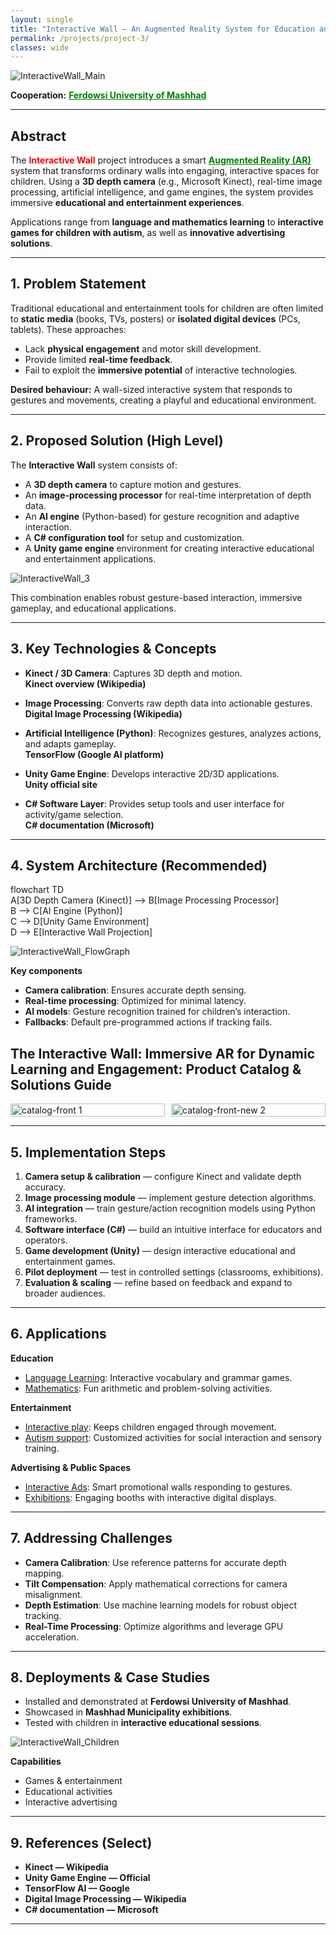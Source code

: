 ```yaml
---
layout: single
title: "Interactive Wall — An Augmented Reality System for Education and Entertainment"
permalink: /projects/project-3/
classes: wide
---
```


![InteractiveWall_Main](/assets/Projectsimages/InteractiveWall/InteractiveWall_1.png)

**Cooperation:** <a href="https://www.um.ac.ir/" style="text-decoration:underline; color:green;" target="_blank"><strong>Ferdowsi University of Mashhad</strong></a>

---

## Abstract  

The <a href="https://multi-ball.com/?https%3A%2F%2Fmulti-ball.com%2Fpages%2Fthank_you&utm_term=interactive+wall&utm_campaign=MB_Search_Facilities_REST&campaignid=21173878966&utm_source=adwords&utm_medium=ppc&hsa_acc=1413865182&hsa_cam=21173878966&hsa_grp=166468327888&hsa_ad=696068068543&hsa_src=g&hsa_tgt=kwd-329259232684&hsa_kw=interactive+wall&hsa_mt=e&hsa_net=adwords&hsa_ver=3&gad_source=1&gad_campaignid=21173878966&gbraid=0AAAAAouPjQ7Vv7qiLo702B1IXel-VuRwj&gclid=CjwKCAjw_fnFBhB0EiwAH_MfZlS5BBsdDJ7VhI_wL9yZnJhcmvJJEn0DvgE5ydIHbGiHT47e0VKEaRoCHgUQAvD_BwE" style="text-decoration:none; color:red;" target="_blank"><strong>Interactive Wall</strong></a>
project introduces a smart <a href="https://en.wikipedia.org/wiki/Augmented_reality" style="text-decoration:underline; color:green;" target="_blank"><strong>Augmented Reality (AR)</strong></a> system that transforms ordinary walls into engaging, interactive spaces for children. Using a **3D depth camera** (e.g., Microsoft Kinect), real-time image processing, artificial intelligence, and game engines, the system provides immersive **educational and entertainment experiences**.  

Applications range from **language and mathematics learning** to **interactive games for children with autism**, as well as **innovative advertising solutions**.  

---


## 1. Problem Statement  

Traditional educational and entertainment tools for children are often limited to **static media** (books, TVs, posters) or **isolated digital devices** (PCs, tablets). These approaches:  

- Lack **physical engagement** and motor skill development.  
- Provide limited **real-time feedback**.  
- Fail to exploit the **immersive potential** of interactive technologies.  

**Desired behaviour:** A wall-sized interactive system that responds to gestures and movements, creating a playful and educational environment.  

---

## 2. Proposed Solution (High Level)  

The **Interactive Wall** system consists of:  

- A **3D depth camera** to capture motion and gestures.  
- An **image-processing processor** for real-time interpretation of depth data.  
- An **AI engine** (Python-based) for gesture recognition and adaptive interaction.  
- A **C# configuration tool** for setup and customization.  
- A **Unity game engine** environment for creating interactive educational and entertainment applications.  

![InteractiveWall_3](/assets/Projectsimages/InteractiveWall/InteractiveWall_3.png)


This combination enables robust gesture-based interaction, immersive gameplay, and educational applications.  

---

## 3. Key Technologies & Concepts  

- **Kinect / 3D Camera**: Captures 3D depth and motion.  
  <a href="https://en.wikipedia.org/wiki/Kinect" target="_blank" style="text-decoration:none; color:inherit;"><strong>Kinect overview (Wikipedia)</strong></a>  

- **Image Processing**: Converts raw depth data into actionable gestures.  
  <a href="https://en.wikipedia.org/wiki/Digital_image_processing" target="_blank" style="text-decoration:none; color:inherit;"><strong>Digital Image Processing (Wikipedia)</strong></a>  

- **Artificial Intelligence (Python)**: Recognizes gestures, analyzes actions, and adapts gameplay.  
  <a href="https://www.tensorflow.org/" target="_blank" style="text-decoration:none; color:inherit;"><strong>TensorFlow (Google AI platform)</strong></a>  

- **Unity Game Engine**: Develops interactive 2D/3D applications.  
  <a href="https://unity.com/" target="_blank" style="text-decoration:none; color:inherit;"><strong>Unity official site</strong></a>  

- **C# Software Layer**: Provides setup tools and user interface for activity/game selection.  
  <a href="https://learn.microsoft.com/en-us/dotnet/csharp/" target="_blank" style="text-decoration:none; color:inherit;"><strong>C# documentation (Microsoft)</strong></a>  

---

## 4. System Architecture (Recommended)  

flowchart TD  
    A[3D Depth Camera (Kinect)] --> B[Image Processing Processor]  
    B --> C[AI Engine (Python)]  
    C --> D[Unity Game Environment]  
    D --> E[Interactive Wall Projection]  

![InteractiveWall_FlowGraph](/assets/Projectsimages/InteractiveWall/InteractiveWallFlowchart.png)


  

**Key components**  
- **Camera calibration**: Ensures accurate depth sensing.  
- **Real-time processing**: Optimized for minimal latency.  
- **AI models**: Gesture recognition trained for children’s interaction.  
- **Fallbacks**: Default pre-programmed actions if tracking fails.  

## The Interactive Wall: Immersive AR for Dynamic Learning and Engagement: Product Catalog & Solutions Guide

<div style="display: flex; justify-content: space-between; align-items: center; gap: 10px;">
  <div style="flex: 1;">
    <img src="/assets/Projectsimages/InteractiveWall/catalog-back-new.png" alt="catalog-front 1" style="width: 100%; height: auto;">
  </div>
  <div style="flex: 1;">
    <img src="/assets/Projectsimages/InteractiveWall/catalog-front-new.png" alt="catalog-front-new 2" style="width: 100%; height: auto;">
  </div>
  
</div>



---

## 5. Implementation Steps  

1. **Camera setup & calibration** — configure Kinect and validate depth accuracy.  
2. **Image processing module** — implement gesture detection algorithms.  
3. **AI integration** — train gesture/action recognition models using Python frameworks.  
4. **Software interface (C#)** — build an intuitive interface for educators and operators.  
5. **Game development (Unity)** — design interactive educational and entertainment games.  
6. **Pilot deployment** — test in controlled settings (classrooms, exhibitions).  
7. **Evaluation & scaling** — refine based on feedback and expand to broader audiences.  

---

## 6. Applications  

**Education**  
- <u>Language Learning</u>: Interactive vocabulary and grammar games.  
- <u>Mathematics</u>: Fun arithmetic and problem-solving activities.  

**Entertainment**  
- <u>Interactive play</u>: Keeps children engaged through movement.  
- <u>Autism support</u>: Customized activities for social interaction and sensory training.  

**Advertising & Public Spaces**  
- <u>Interactive Ads</u>: Smart promotional walls responding to gestures.  
- <u>Exhibitions</u>: Engaging booths with interactive digital displays.  

---

## 7. Addressing Challenges  

- **Camera Calibration**: Use reference patterns for accurate depth mapping.  
- **Tilt Compensation**: Apply mathematical corrections for camera misalignment.  
- **Depth Estimation**: Use machine learning models for robust object tracking.  
- **Real-Time Processing**: Optimize algorithms and leverage GPU acceleration.  

---

## 8. Deployments & Case Studies  

- Installed and demonstrated at **Ferdowsi University of Mashhad**.  
- Showcased in **Mashhad Municipality exhibitions**.  
- Tested with children in **interactive educational sessions**.  

![InteractiveWall_Children](/assets/img/InteractiveWall_2.jpg)  

**Capabilities**  
- Games & entertainment  
- Educational activities  
- Interactive advertising  

---

## 9. References (Select)  

- <a href="https://en.wikipedia.org/wiki/Kinect" target="_blank" style="text-decoration:none; color:inherit;"><strong>Kinect — Wikipedia</strong></a>  
- <a href="https://unity.com/" target="_blank" style="text-decoration:none; color:inherit;"><strong>Unity Game Engine — Official</strong></a>  
- <a href="https://www.tensorflow.org/" target="_blank" style="text-decoration:none; color:inherit;"><strong>TensorFlow AI — Google</strong></a>  
- <a href="https://en.wikipedia.org/wiki/Digital_image_processing" target="_blank" style="text-decoration:none; color:inherit;"><strong>Digital Image Processing — Wikipedia</strong></a>  
- <a href="https://learn.microsoft.com/en-us/dotnet/csharp/" target="_blank" style="text-decoration:none; color:inherit;"><strong>C# documentation — Microsoft</strong></a>  

---

